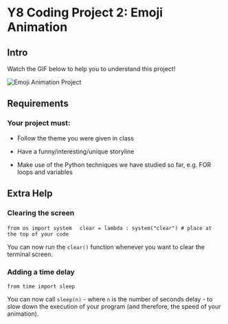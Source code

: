 # Y8 Coding Project 2: Emoji Animation

## Intro

Watch the GIF below to help you to understand this project!

![Emoji Animation Project](images/demo.gif)

## Requirements

### Your project must:

- Follow the theme you were given in class

- Have a funny/interesting/unique storyline

- Make use of the Python techniques we have studied so far, e.g. FOR loops and variables

## Extra Help

### Clearing the screen


  `from os import system  `
  `clear = lambda : system("clear") # place at the top of your code`


You can now run the `clear()` function whenever you want to clear the terminal screen.

### Adding a time delay


  `from time import sleep`

You can now call `sleep(n)` - where `n` is the number of seconds delay - to slow down the execution of your program (and therefore, the speed of your animation).

  
